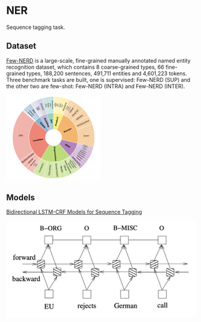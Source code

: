 # NER
Sequence tagging task.

## Dataset
[Few-NERD](https://aclanthology.org/2021.acl-long.248.pdf) is a large-scale, fine-grained manually annotated named entity recognition dataset, which contains 8 coarse-grained types, 66 fine-grained types, 188,200 sentences, 491,711 entities and 4,601,223 tokens. Three benchmark tasks are built, one is supervised: Few-NERD (SUP) and the other two are few-shot: Few-NERD (INTRA) and Few-NERD (INTER).

<p align="left">
  <img src="img/dataset_overview.png" width="50%" />
</p>

## Models

[Bidirectional LSTM-CRF Models for Sequence Tagging](https://arxiv.org/pdf/1508.01991.pdf)

<!-- <p align="left">
  <img src="img/bi-lstm-crf.png" width="60%" />
</p> -->

![bilstm_crf](/img/bi-lstm-crf.png)